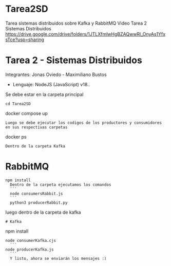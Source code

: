 # Tarea2SD
Tarea sistemas distribuidos sobre Kafka y RabbitMQ
Video Tarea 2 Sistemas Distribuidos
https://drive.google.com/drive/folders/1JTLXfmlwHgBZAQwwRl_OnyAs1YfxsTce?usp=sharing



# Tarea 2 - Sistemas Distribuidos
Integrantes: Jonas Oviedo - Maximiliano Bustos
- Lenguaje: NodeJS (JavaScript) v18..

Se debe estar en la carpeta principal
```
cd Tarea2SD
```
  docker compose up
  ```
  Luego se debe ejecutar los codigos de los productores y consumidores en sus respectivas carpetas
  ```
  docker ps
  ```
  Dentro de la carpeta Kafka
  ```
  # RabbitMQ
  ```
  npm install
    Dentro de la carpeta ejecutamos los comandos
    ```
    node consumersRabbit.js
    ```
    python3 producerRabbit.py
  ```
  luego dentro de la carpeta de kafka
  ```
  # Kafka
  ```
  npm install
  ```
  node consumerKafka.cjs
    ```
  node producerKafka.js
    ```
    Y listo, ahora se enviarán los mensajes :)

